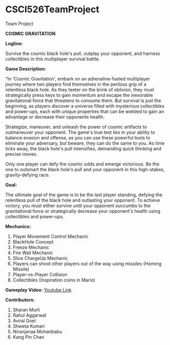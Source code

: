 # CSCI526TeamProject
 Team Project

**COSMIC GRAVITATION**

**Logline:** 

Survive the cosmic black hole's pull, outplay your opponent, and harness collectibles in this multiplayer survival battle.

**Game Description:**

"In 'Cosmic Gravitation', embark on an adrenaline-fueled multiplayer journey where two players find themselves in the perilous grip of a relentless black hole. As they teeter on the brink of oblivion, they must strategically press keys to gain momentum and escape the inexorable gravitational force that threatens to consume them. But survival is just the beginning, as players discover a universe filled with mysterious collectibles and power-ups, each with unique properties that can be wielded to gain an advantage or decrease their opponents health. 

Strategize, maneuver, and unleash the power of cosmic artifacts to outmaneuver your opponent. The game's true test lies in your ability to balance evasion and offense, as you can use these powerful tools to eliminate your adversary, but beware, they can do the same to you. As time ticks away, the black hole's pull intensifies, demanding quick thinking and precise moves. 

Only one player can defy the cosmic odds and emerge victorious. Be the one to outsmart the black hole's pull and your opponent in this high-stakes, gravity-defying race.

**Goal:** 

The ultimate goal of the game is to be the last player standing, defying the relentless pull of the black hole and outlasting your opponent. To achieve victory, you must either survive until your opponent succumbs to the gravitational force or strategically decrease your opponent's health using collectibles and power-ups.

**Mechanics:**
1. Player Movement Control Mechanic
2. BlackHole Concept
3. Freeze Mechanic
4. Fire Wall Mechanic
5. Slice ChargeUp Mechanic
6. Players can shoot other players out of the way using missiles (Homing Missile)
7. Player-vs-Player Collision
8. Collectibles (Inspiration coins in Mario)

**Gameplay Video:** <a href="https://www.youtube.com/watch?v=JWWFG6_QJYk" target="_blank">Youtube Link</a>

**Contributors:**
1. Sharan Murli
2. Rahul Aggarwal
3. Aviral Goel
4. Shweta Kumari
5. Niranjanaa Mohanbabu
6. Kang Pin Chan
